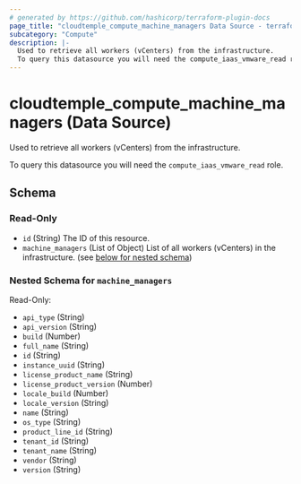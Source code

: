 ```yaml
---
# generated by https://github.com/hashicorp/terraform-plugin-docs
page_title: "cloudtemple_compute_machine_managers Data Source - terraform-provider-cloudtemple"
subcategory: "Compute"
description: |-
  Used to retrieve all workers (vCenters) from the infrastructure.
  To query this datasource you will need the compute_iaas_vmware_read role.
---
```


# cloudtemple_compute_machine_managers (Data Source)

Used to retrieve all workers (vCenters) from the infrastructure.

To query this datasource you will need the `compute_iaas_vmware_read` role.



<!-- schema generated by tfplugindocs -->
## Schema

### Read-Only

- `id` (String) The ID of this resource.
- `machine_managers` (List of Object) List of all workers (vCenters) in the infrastructure. (see [below for nested schema](#nestedatt--machine_managers))

<a id="nestedatt--machine_managers"></a>
### Nested Schema for `machine_managers`

Read-Only:

- `api_type` (String)
- `api_version` (String)
- `build` (Number)
- `full_name` (String)
- `id` (String)
- `instance_uuid` (String)
- `license_product_name` (String)
- `license_product_version` (Number)
- `locale_build` (Number)
- `locale_version` (String)
- `name` (String)
- `os_type` (String)
- `product_line_id` (String)
- `tenant_id` (String)
- `tenant_name` (String)
- `vendor` (String)
- `version` (String)



